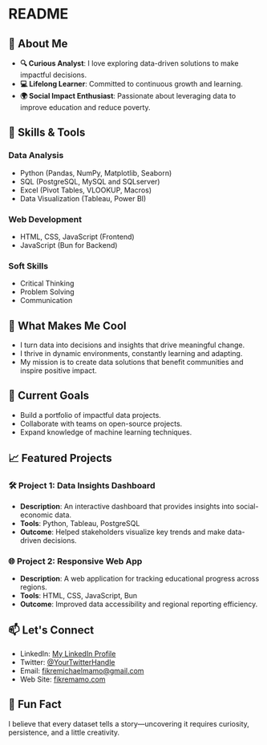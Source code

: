 # README

## 🚀 About Me

- **🔍 Curious Analyst**: I love exploring data-driven solutions to make
  impactful decisions.
- **💻 Lifelong Learner**: Committed to continuous growth and learning.
- **🌍 Social Impact Enthusiast**: Passionate about leveraging data to improve
  education and reduce poverty.

## 🔧 Skills & Tools

### **Data Analysis**

- Python (Pandas, NumPy, Matplotlib, Seaborn)
- SQL (PostgreSQL, MySQL and SQLserver)
- Excel (Pivot Tables, VLOOKUP, Macros)
- Data Visualization (Tableau, Power BI)

### **Web Development**

- HTML, CSS, JavaScript (Frontend)
- JavaScript (Bun for Backend)

### **Soft Skills**

- Critical Thinking
- Problem Solving
- Communication

## 🌟 What Makes Me Cool

- I turn data into decisions and insights that drive meaningful change.
- I thrive in dynamic environments, constantly learning and adapting.
- My mission is to create data solutions that benefit communities and inspire
  positive impact.

## 🌱 Current Goals

- Build a portfolio of impactful data projects.
- Collaborate with teams on open-source projects.
- Expand knowledge of machine learning techniques.

## 📈 Featured Projects

### 🛠️ Project 1: Data Insights Dashboard

- **Description**: An interactive dashboard that provides insights into
  social-economic data.
- **Tools**: Python, Tableau, PostgreSQL
- **Outcome**: Helped stakeholders visualize key trends and make data-driven
  decisions.

### 🌐 Project 2: Responsive Web App

- **Description**: A web application for tracking educational progress across
  regions.
- **Tools**: HTML, CSS, JavaScript, Bun
- **Outcome**: Improved data accessibility and regional reporting efficiency.

## 📫 Let's Connect

- LinkedIn: [My LinkedIn Profile](https://www.linkedin.com/in/fikremichael-mamo-46185b331/)
- Twitter: [@YourTwitterHandle](https://x.com/FikreMichael_M)
- Email: [fikremichaelmamo@gmail.com](mailto:fikremichaelmamo@gmail.com)
- Web Site: [fikremamo.com](https://firke-portfolio.netlify.app)

## 🎉 Fun Fact

I believe that every dataset tells a story—uncovering it requires curiosity,
persistence, and a little creativity.
